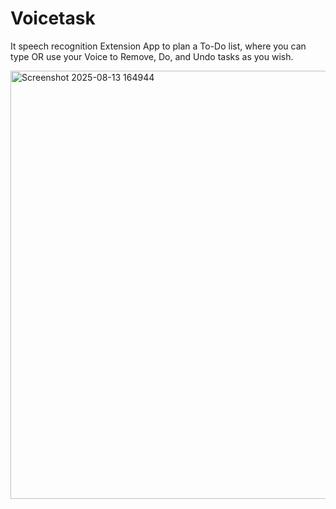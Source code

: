 # Voicetask
It speech recognition Extension App to plan a To-Do list, where you can type OR use your Voice to Remove, Do, and Undo tasks as you wish.


<img width="658" height="685" alt="Screenshot 2025-08-13 164944" src="https://github.com/user-attachments/assets/957124c4-700d-4296-a51f-6f3ca8a4ae9e" />
